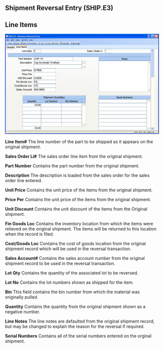 ##  Shipment Reversal Entry (SHIP.E3)

<PageHeader />

##  Line Items

![](./SHIP-E3-2.jpg)

**Line Item#** The line number of the part to be shipped as it appears on the
original shipment.  
  
**Sales Order Li#** The sales order line item from the original shipment.  
  
**Part Number** Contains the part number from the original shipment.  
  
**Description** The description is loaded from the sales order for the sales
order line entered.  
  
**Unit Price** Contains the unit price of the items from the original
shipment.  
  
**Price Per** Contains the unit price of the items from the original shipment.  
  
**Unit Discount** Contains the unit discount of the items from the Original
shipment.  
  
**Fin Goods Loc** Contains the inventory location from which the items were
relieved on the original shipment. The items will be returned to this location
when the record is filed.  
  
**Cost/Goods Loc** Contains the cost of goods location from the original
shipment record which will be used in the reversal transaction.  
  
**Sales Account#** Contains the sales account number from the original
shipment record to be used in the reversal transaction.  
  
**Lot Qty** Contains the quantity of the associated lot to be reversed.  
  
**Lot No** Contains the lot numbers shown as shipped for the item.  
  
**Bin** This field contains the bin number from which the material was
originally pulled.  
  
**Quantity** Contains the quantity from the original shipment shown as a
negative number.  
  
**Line Notes** The line notes are defaulted from the original shipment record,
but may be changed to explain the reason for the reversal if required.  
  
**Serial Numbers** Contains all of the serial numbers entered on the orginal
shipment.  
  
  
<badge text= "Version 8.10.57" vertical="middle" />

<PageFooter />